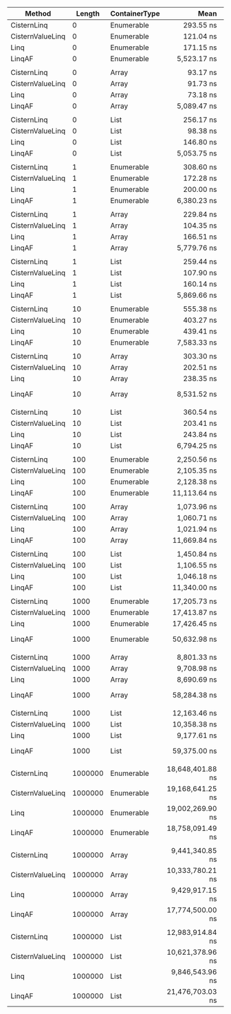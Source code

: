 ﻿|           Method |  Length | ContainerType |             Mean |          Error |         StdDev |           Median | Ratio | RatioSD |    Gen 0 |    Gen 1 |    Gen 2 | Allocated |
|----------------- |-------- |-------------- |-----------------:|---------------:|---------------:|-----------------:|------:|--------:|---------:|---------:|---------:|----------:|
|      CisternLinq |       0 |    Enumerable |        293.55 ns |       4.177 ns |       3.703 ns |        292.68 ns |  1.72 |    0.02 |   0.0744 |        - |        - |     312 B |
| CisternValueLinq |       0 |    Enumerable |        121.04 ns |       0.150 ns |       0.117 ns |        121.04 ns |  0.71 |    0.00 |   0.0191 |        - |        - |      80 B |
|             Linq |       0 |    Enumerable |        171.15 ns |       1.211 ns |       1.074 ns |        171.13 ns |  1.00 |    0.00 |   0.0687 |        - |        - |     288 B |
|           LinqAF |       0 |    Enumerable |      5,523.17 ns |     138.623 ns |     367.608 ns |      5,400.00 ns | 32.94 |    2.96 |        - |        - |        - |      80 B |
|                  |         |               |                  |                |                |                  |       |         |          |          |          |           |
|      CisternLinq |       0 |         Array |         93.17 ns |       0.613 ns |       0.573 ns |         93.05 ns |  1.27 |    0.01 |   0.0191 |        - |        - |      80 B |
| CisternValueLinq |       0 |         Array |         91.73 ns |       0.288 ns |       0.225 ns |         91.70 ns |  1.25 |    0.01 |   0.0076 |        - |        - |      32 B |
|             Linq |       0 |         Array |         73.18 ns |       0.564 ns |       0.500 ns |         73.10 ns |  1.00 |    0.00 |   0.0076 |        - |        - |      32 B |
|           LinqAF |       0 |         Array |      5,089.47 ns |     101.152 ns |     257.464 ns |      5,000.00 ns | 71.44 |    4.17 |        - |        - |        - |      32 B |
|                  |         |               |                  |                |                |                  |       |         |          |          |          |           |
|      CisternLinq |       0 |          List |        256.17 ns |       1.699 ns |       1.506 ns |        255.49 ns |  1.75 |    0.01 |   0.0706 |        - |        - |     296 B |
| CisternValueLinq |       0 |          List |         98.38 ns |       1.164 ns |       0.972 ns |         98.33 ns |  0.67 |    0.01 |   0.0076 |        - |        - |      32 B |
|             Linq |       0 |          List |        146.80 ns |       0.482 ns |       0.427 ns |        146.77 ns |  1.00 |    0.00 |   0.0648 |        - |        - |     272 B |
|           LinqAF |       0 |          List |      5,053.75 ns |     144.904 ns |     379.188 ns |      4,900.00 ns | 34.84 |    1.76 |        - |        - |        - |      72 B |
|                  |         |               |                  |                |                |                  |       |         |          |          |          |           |
|      CisternLinq |       1 |    Enumerable |        308.60 ns |       1.377 ns |       1.288 ns |        308.58 ns |  1.54 |    0.01 |   0.0839 |        - |        - |     352 B |
| CisternValueLinq |       1 |    Enumerable |        172.28 ns |       1.114 ns |       0.930 ns |        172.53 ns |  0.86 |    0.00 |   0.0286 |        - |        - |     120 B |
|             Linq |       1 |    Enumerable |        200.00 ns |       0.935 ns |       0.829 ns |        199.85 ns |  1.00 |    0.00 |   0.0782 |        - |        - |     328 B |
|           LinqAF |       1 |    Enumerable |      6,380.23 ns |     259.165 ns |     705.077 ns |      6,100.00 ns | 32.75 |    4.45 |        - |        - |        - |     120 B |
|                  |         |               |                  |                |                |                  |       |         |          |          |          |           |
|      CisternLinq |       1 |         Array |        229.84 ns |       0.637 ns |       0.532 ns |        229.70 ns |  1.35 |    0.05 |   0.0668 |        - |        - |     280 B |
| CisternValueLinq |       1 |         Array |        104.35 ns |       1.092 ns |       1.022 ns |        104.58 ns |  0.62 |    0.02 |   0.0153 |        - |        - |      64 B |
|             Linq |       1 |         Array |        166.51 ns |       3.163 ns |       4.925 ns |        164.55 ns |  1.00 |    0.00 |   0.0610 |        - |        - |     256 B |
|           LinqAF |       1 |         Array |      5,779.76 ns |     159.378 ns |     428.159 ns |      5,600.00 ns | 35.24 |    3.28 |        - |        - |        - |     104 B |
|                  |         |               |                  |                |                |                  |       |         |          |          |          |           |
|      CisternLinq |       1 |          List |        259.44 ns |       1.444 ns |       1.280 ns |        258.83 ns |  1.62 |    0.01 |   0.0782 |        - |        - |     328 B |
| CisternValueLinq |       1 |          List |        107.90 ns |       1.204 ns |       1.126 ns |        107.75 ns |  0.67 |    0.01 |   0.0153 |        - |        - |      64 B |
|             Linq |       1 |          List |        160.14 ns |       0.962 ns |       0.900 ns |        159.89 ns |  1.00 |    0.00 |   0.0725 |        - |        - |     304 B |
|           LinqAF |       1 |          List |      5,869.66 ns |     260.144 ns |     720.859 ns |      5,600.00 ns | 37.89 |    6.06 |        - |        - |        - |     112 B |
|                  |         |               |                  |                |                |                  |       |         |          |          |          |           |
|      CisternLinq |      10 |    Enumerable |        555.38 ns |       5.132 ns |       4.800 ns |        556.29 ns |  1.26 |    0.01 |   0.1183 |        - |        - |     496 B |
| CisternValueLinq |      10 |    Enumerable |        403.27 ns |       3.041 ns |       2.844 ns |        402.35 ns |  0.92 |    0.01 |   0.0629 |        - |        - |     264 B |
|             Linq |      10 |    Enumerable |        439.41 ns |       2.187 ns |       2.045 ns |        439.55 ns |  1.00 |    0.00 |   0.1125 |        - |        - |     472 B |
|           LinqAF |      10 |    Enumerable |      7,583.33 ns |     291.666 ns |     783.541 ns |      7,300.00 ns | 17.36 |    2.17 |        - |        - |        - |     264 B |
|                  |         |               |                  |                |                |                  |       |         |          |          |          |           |
|      CisternLinq |      10 |         Array |        303.30 ns |       3.988 ns |       3.731 ns |        304.01 ns |  1.27 |    0.02 |   0.0744 |        - |        - |     312 B |
| CisternValueLinq |      10 |         Array |        202.51 ns |       2.126 ns |       1.989 ns |        202.98 ns |  0.85 |    0.02 |   0.0229 |        - |        - |      96 B |
|             Linq |      10 |         Array |        238.35 ns |       3.794 ns |       3.549 ns |        238.45 ns |  1.00 |    0.00 |   0.0687 |        - |        - |     288 B |
|           LinqAF |      10 |         Array |      8,531.52 ns |     779.767 ns |   2,199.347 ns |      7,400.00 ns | 41.36 |   12.86 |        - |        - |        - |     248 B |
|                  |         |               |                  |                |                |                  |       |         |          |          |          |           |
|      CisternLinq |      10 |          List |        360.54 ns |       5.915 ns |       5.533 ns |        360.40 ns |  1.48 |    0.04 |   0.0858 |        - |        - |     360 B |
| CisternValueLinq |      10 |          List |        203.41 ns |       4.037 ns |       4.320 ns |        205.09 ns |  0.83 |    0.02 |   0.0229 |        - |        - |      96 B |
|             Linq |      10 |          List |        243.84 ns |       4.459 ns |       4.171 ns |        241.74 ns |  1.00 |    0.00 |   0.0801 |        - |        - |     336 B |
|           LinqAF |      10 |          List |      6,794.25 ns |     176.546 ns |     483.292 ns |      6,600.00 ns | 27.95 |    1.83 |        - |        - |        - |     256 B |
|                  |         |               |                  |                |                |                  |       |         |          |          |          |           |
|      CisternLinq |     100 |    Enumerable |      2,250.56 ns |      41.057 ns |      38.405 ns |      2,245.81 ns |  1.06 |    0.03 |   0.3471 |        - |        - |    1464 B |
| CisternValueLinq |     100 |    Enumerable |      2,105.35 ns |      39.796 ns |      37.225 ns |      2,116.92 ns |  0.99 |    0.02 |   0.2937 |        - |        - |    1232 B |
|             Linq |     100 |    Enumerable |      2,128.38 ns |      40.156 ns |      44.633 ns |      2,129.15 ns |  1.00 |    0.00 |   0.3433 |        - |        - |    1440 B |
|           LinqAF |     100 |    Enumerable |     11,113.64 ns |     221.121 ns |     521.208 ns |     10,900.00 ns |  5.26 |    0.30 |        - |        - |        - |    1232 B |
|                  |         |               |                  |                |                |                  |       |         |          |          |          |           |
|      CisternLinq |     100 |         Array |      1,073.96 ns |      20.788 ns |      23.939 ns |      1,081.91 ns |  1.05 |    0.03 |   0.1602 |        - |        - |     672 B |
| CisternValueLinq |     100 |         Array |      1,060.71 ns |      20.798 ns |      28.469 ns |      1,068.54 ns |  1.04 |    0.04 |   0.1087 |        - |        - |     456 B |
|             Linq |     100 |         Array |      1,021.94 ns |      19.497 ns |      20.021 ns |      1,027.23 ns |  1.00 |    0.00 |   0.1545 |        - |        - |     648 B |
|           LinqAF |     100 |         Array |     11,669.84 ns |     229.320 ns |     526.901 ns |     11,600.00 ns | 11.71 |    0.48 |        - |        - |        - |    1216 B |
|                  |         |               |                  |                |                |                  |       |         |          |          |          |           |
|      CisternLinq |     100 |          List |      1,450.84 ns |      28.640 ns |      39.203 ns |      1,467.88 ns |  1.39 |    0.05 |   0.1717 |        - |        - |     720 B |
| CisternValueLinq |     100 |          List |      1,106.55 ns |      21.442 ns |      30.751 ns |      1,119.93 ns |  1.06 |    0.04 |   0.1087 |        - |        - |     456 B |
|             Linq |     100 |          List |      1,046.18 ns |      20.428 ns |      27.271 ns |      1,060.12 ns |  1.00 |    0.00 |   0.1659 |        - |        - |     696 B |
|           LinqAF |     100 |          List |     11,340.00 ns |     225.065 ns |     428.210 ns |     11,200.00 ns | 10.99 |    0.56 |        - |        - |        - |    1224 B |
|                  |         |               |                  |                |                |                  |       |         |          |          |          |           |
|      CisternLinq |    1000 |    Enumerable |     17,205.73 ns |     331.598 ns |     381.868 ns |     17,279.05 ns |  0.98 |    0.02 |   2.0752 |        - |        - |    8704 B |
| CisternValueLinq |    1000 |    Enumerable |     17,413.87 ns |     339.407 ns |     404.040 ns |     17,494.53 ns |  1.00 |    0.03 |   2.0142 |        - |        - |    8472 B |
|             Linq |    1000 |    Enumerable |     17,426.45 ns |     222.798 ns |     208.405 ns |     17,508.33 ns |  1.00 |    0.00 |   2.0447 |        - |        - |    8680 B |
|           LinqAF |    1000 |    Enumerable |     50,632.98 ns |   1,320.744 ns |   3,768.157 ns |     48,450.00 ns |  2.95 |    0.27 |        - |        - |        - |    8472 B |
|                  |         |               |                  |                |                |                  |       |         |          |          |          |           |
|      CisternLinq |    1000 |         Array |      8,801.33 ns |     103.322 ns |      91.593 ns |      8,804.29 ns |  1.01 |    0.02 |   1.0071 |        - |        - |    4272 B |
| CisternValueLinq |    1000 |         Array |      9,708.98 ns |     114.012 ns |      95.205 ns |      9,713.42 ns |  1.12 |    0.02 |   0.9613 |        - |        - |    4056 B |
|             Linq |    1000 |         Array |      8,690.69 ns |     120.434 ns |     112.654 ns |      8,723.11 ns |  1.00 |    0.00 |   1.0071 |        - |        - |    4248 B |
|           LinqAF |    1000 |         Array |     58,284.38 ns |   1,444.427 ns |   4,167.502 ns |     55,700.00 ns |  6.94 |    0.67 |        - |        - |        - |    8456 B |
|                  |         |               |                  |                |                |                  |       |         |          |          |          |           |
|      CisternLinq |    1000 |          List |     12,163.46 ns |     174.711 ns |     154.877 ns |     12,215.86 ns |  1.34 |    0.04 |   1.0223 |        - |        - |    4320 B |
| CisternValueLinq |    1000 |          List |     10,358.38 ns |     200.680 ns |     187.716 ns |     10,371.55 ns |  1.14 |    0.04 |   0.9613 |        - |        - |    4056 B |
|             Linq |    1000 |          List |      9,177.61 ns |     180.892 ns |     286.914 ns |      9,138.09 ns |  1.00 |    0.00 |   1.0223 |        - |        - |    4296 B |
|           LinqAF |    1000 |          List |     59,375.00 ns |   1,315.163 ns |   3,877.789 ns |     57,100.00 ns |  6.59 |    0.59 |        - |        - |        - |    8464 B |
|                  |         |               |                  |                |                |                  |       |         |          |          |          |           |
|      CisternLinq | 1000000 |    Enumerable | 18,648,401.88 ns | 215,006.532 ns | 201,117.243 ns | 18,591,234.38 ns |  0.98 |    0.02 | 500.0000 | 468.7500 | 468.7500 | 8389352 B |
| CisternValueLinq | 1000000 |    Enumerable | 19,168,641.25 ns | 347,440.753 ns | 324,996.296 ns | 19,126,518.75 ns |  1.01 |    0.02 | 500.0000 | 468.7500 | 468.7500 | 8389120 B |
|             Linq | 1000000 |    Enumerable | 19,002,269.90 ns | 263,399.184 ns | 246,383.761 ns | 19,046,351.56 ns |  1.00 |    0.00 | 500.0000 | 468.7500 | 468.7500 | 8389328 B |
|           LinqAF | 1000000 |    Enumerable | 18,758,091.49 ns | 369,102.896 ns | 719,906.852 ns | 18,665,600.00 ns |  1.00 |    0.03 |        - |        - |        - | 8389128 B |
|                  |         |               |                  |                |                |                  |       |         |          |          |          |           |
|      CisternLinq | 1000000 |         Array |  9,441,340.85 ns | 183,875.277 ns | 218,890.437 ns |  9,471,048.44 ns |  1.00 |    0.03 | 203.1250 | 203.1250 | 203.1250 | 4000267 B |
| CisternValueLinq | 1000000 |         Array | 10,333,780.21 ns | 126,676.496 ns | 118,493.273 ns | 10,339,782.81 ns |  1.10 |    0.03 | 187.5000 | 187.5000 | 187.5000 | 4000054 B |
|             Linq | 1000000 |         Array |  9,429,917.15 ns | 177,451.883 ns | 197,237.298 ns |  9,387,917.97 ns |  1.00 |    0.00 | 187.5000 | 187.5000 | 187.5000 | 4000246 B |
|           LinqAF | 1000000 |         Array | 17,774,500.00 ns | 352,616.376 ns | 751,454.247 ns | 17,836,300.00 ns |  1.90 |    0.10 |        - |        - |        - | 8389112 B |
|                  |         |               |                  |                |                |                  |       |         |          |          |          |           |
|      CisternLinq | 1000000 |          List | 12,983,914.84 ns | 216,553.189 ns | 191,968.761 ns | 12,988,392.97 ns |  1.32 |    0.04 | 187.5000 | 187.5000 | 187.5000 | 4000318 B |
| CisternValueLinq | 1000000 |          List | 10,621,378.96 ns | 167,101.344 ns | 156,306.701 ns | 10,636,721.88 ns |  1.08 |    0.03 | 187.5000 | 187.5000 | 187.5000 | 4000054 B |
|             Linq | 1000000 |          List |  9,846,543.96 ns | 190,116.776 ns | 233,480.475 ns |  9,906,481.25 ns |  1.00 |    0.00 | 187.5000 | 187.5000 | 187.5000 | 4000294 B |
|           LinqAF | 1000000 |          List | 21,476,703.03 ns | 416,052.931 ns | 659,904.038 ns | 21,447,800.00 ns |  2.18 |    0.09 |        - |        - |        - | 8389120 B |